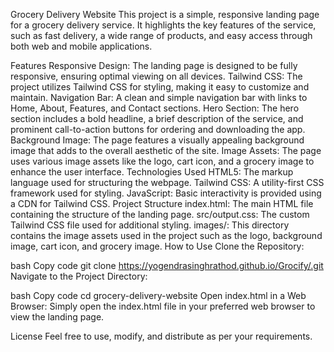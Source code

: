 Grocery Delivery Website
This project is a simple, responsive landing page for a grocery delivery service. It highlights the key features of the service, such as fast delivery, a wide range of products, and easy access through both web and mobile applications.

Features
Responsive Design: The landing page is designed to be fully responsive, ensuring optimal viewing on all devices.
Tailwind CSS: The project utilizes Tailwind CSS for styling, making it easy to customize and maintain.
Navigation Bar: A clean and simple navigation bar with links to Home, About, Features, and Contact sections.
Hero Section: The hero section includes a bold headline, a brief description of the service, and prominent call-to-action buttons for ordering and downloading the app.
Background Image: The page features a visually appealing background image that adds to the overall aesthetic of the site.
Image Assets: The page uses various image assets like the logo, cart icon, and a grocery image to enhance the user interface.
Technologies Used
HTML5: The markup language used for structuring the webpage.
Tailwind CSS: A utility-first CSS framework used for styling.
JavaScript: Basic interactivity is provided using a CDN for Tailwind CSS.
Project Structure
index.html: The main HTML file containing the structure of the landing page.
src/output.css: The custom Tailwind CSS file used for additional styling.
images/: This directory contains the image assets used in the project such as the logo, background image, cart icon, and grocery image.
How to Use
Clone the Repository:

bash
Copy code
git clone https://yogendrasinghrathod.github.io/Grocify/.git
Navigate to the Project Directory:

bash
Copy code
cd grocery-delivery-website
Open index.html in a Web Browser:
Simply open the index.html file in your preferred web browser to view the landing page.


License
Feel free to use, modify, and distribute as per your requirements.
